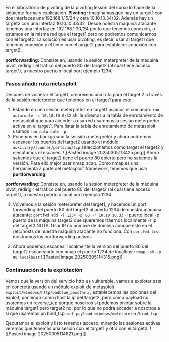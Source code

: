 En el laboratorio de pivoting de la pivoting lesson del curso lo hace de la siguiente forma y explicación.
**Pivoting:** Imaginamos que hay un target1 con dos interfaces una 192.168.1.15/24 y otra 10.10.10.34/32. Además hay un target2 con una interfaz 10.10.10.33/32. Desde nuestra máquina atacante tenemos una interfaz en 192.168.1.30/24 por lo que tenemos conexión, o estamos en la misma red que el target1 pero no podremos comunicarnos con el target2.
La solución es usar pivoting, es decir, usar al target1 que tenemos conexión y él tiene con el target2 para establecer conexión con target2.

**portforwarding:** Consiste en, usando la sesión meterpreter de la máquina pivot, redirigir el tráfico del puerto 80 del target2 (al cuál tiene acceso target1), a nuestro puerto x local port ejemplo 1234.

### Pasos añadir ruta metasploit

Después de vulnerar el target1, crearemos una ruta para el target 2 a través de la sesión meterpreter que tenemos en el target1 para eso:
1. Estando en una sesión meterpreter en target1 usamos el comando: 
	`run autoroute -s 10.10.10.0/32` ahí le diremos a la tabla de enrutamiento de metasploit que para acceder a esa red usaremos la sesión meterpreter activa en el target1. Para listar la tabla de enrutamiento de metasploit usamos `run autoroute -p`
2. Ponemos en background la sessión meterpreter y ahora podremos escanear los puertos del target2 usando el módulo:
	`auxiliary/scanner/portscan/tcp` seleccionamos como target el target2 y ejecutamos el escaneo.
	![[Pasted image 20250305113425.png]]
	Ahora sabemos que el target2 tiene el puerto 80 abierto pero no sabemos la versión. Para ello mejor usar nmap scan. Como nmap es una herramienta a parte del metasploit framework, tenemos que usar **portforwarding**

**portforwarding:** Consiste en, usando la sesión meterpreter de la máquina pivot, redirigir el tráfico del puerto 80 del target2 (al cuál tiene acceso target1), a nuestro puerto x local port ejemplo 1234.

1. Volvemos a la sesión meterpreter del target1, y hacemos un port forwarding del puerto 80 del target2 al puerto 1234 de nuestra máquina atacante:
	`portfwd add -l 1234 -p 80 -r 10.10.10.33`
	-l puerto local
	-p puerto de la máquina target2 que queremos traernos localmente
	-r ip del target2
	NOTA: Usar IP no nombre de dominio aunque este en el /etc/hosts de nuestra máquina atacante no funciona. 
	Con `portfwd list` mostramos los portforwarding activos
	
2. Ahora podemos escanear localmente la version del puerto 80 del target2 escaneando con nmap el puerto 1234 de localhost:
	`nmap -sV -p 80 localhost`
	![[Pasted image 20250305114315.png]]


### Continuación de la explotación

Vemos que la versión del servicio http es vulnerable, vamos a explotar esta en concreta usando un módulo exploit de metasploit `exploit/windows/http/badblue_passthru` , establecemos las opciones del exploit, poniendo como rhost la ip del target2, pero como payload no usaremos un reverse_tcp porque nosotros sí podemos pivotar sobre la máquina target1 pero target2 no, por lo que no podrá acceder a nosotros a sí que usaremos un bind_tcp:
`set payload windows/meterpreter/bind_tcp`

Ejecutamos el exploit y listo tenemos acceso, mirando las sesiones activas veremos que tenemos una sesión con el target1 y otra con el target2.
![[Pasted image 20250305114821.png]]
